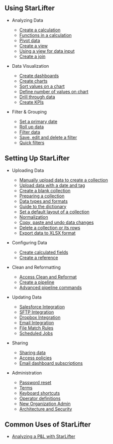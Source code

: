 ## Using StarLifter

* Analyzing Data
  * [Create a calculation](how_to/calculate.md)
  * [Functions in a calculation](how_to/functions.md)
  * [Pivot data](how_to/pivot.md)
  * [Create a view](how_to/view.md)
  * [Using a view for data input](how_to/input_data.md)
  * [Create a join](how_to/join.md)

* Data Visualization
  * [Create dashboards](getting_started/dashboards.md)
  * [Create charts](getting_started/charts.md)
  * [Sort values on a chart](how_to/chart_sort.md)
  * [Define number of values on chart](how_to/chart_data_points.md)
  * [Drill through data](how_to/drillthrough.md)
  * [Create KPIs](getting_started/kpis.md)

* Filter & Grouping
  * [Set a primary date](how_to/date.md)
  * [Roll up data](how_to/rollup.md)
  * [Filter data](how_to/filter.md)
  * [Save, edit and delete a filter](how_to/filter.md)
  * [Quick filters](how_to/qwik_filter.md)

## Setting Up StarLifter

* Uploading Data
  * [Manually upload data to create a collection](getting_started/uploadingdata.md)
  * [Upload data with a date and tag](how_to/tag.md)
  * [Create a blank collection](how_to/new.md)
  * [Preparing a collection](getting_started/collection.md)
  * [Data types and formats](how_to/data.md)
  * [Guide to the dictionary](how_to/dictionary.md)
  * [Set a default layout of a collection](how_to/default.md)
  * [Normalization](how_to/normalization.md)
  * [Copy, paste and undo data changes](how_to/copy.md)
  * [Delete a collection or its rows](how_to/delete.md)
  * [Export data to XLSX format](how_to/export.md)

* Configuring Data
  * [Create calculated fields](how_to/calculate.md)
  * [Create a reference](how_to/references.md)

* Clean and Reformatting
    * [Access Clean and Reformat](how_to/accessing_clean_and_reformat.md)
    * [Create a pipeline](how_to/creating_pipeline.md)
    * [Advanced pipeline commands](how_to/advanced_manipulator_commands.md)

* Updating Data
  * [Salesforce Integration](how_to/salesforce_api.md)
  * [SFTP Integration](how_to/sftpintegration.md)
  * [Dropbox Integration](how_to/dropboxintegration.md)
  * [Email Integration](how_to/emailintegration.md)
  * [File Match Rules](how_to/filematchrules.md)
  * [Scheduled Jobs](how_to/scheduledintegrations.md)

* Sharing
  * [Sharing data](how_to/sharing_access.md)
  * [Access policies](how_to/access_policy.md)
  * [Email dashboard subscriptions](how_to/dashboard_subscriptions.md)

* Administration
  * [Password reset](how_to/password_reset.md)
  * [Terms](getting_started/structure.md)
  * [Keyboard shortcuts](keyboard.md)
  * [Operator definitions](operators.md)
  * [New Organization Admin](getting_started/newuser.md)
  * [Architecture and Security](how_to/security.md)

 ## Common Uses of StarLifter

  * [Analyzing a P&L with StarLifter](getting_started/usingstarlifter101.md)
